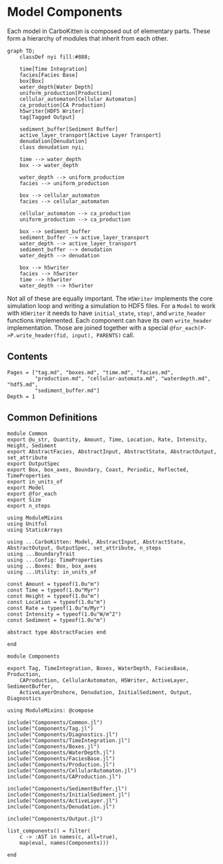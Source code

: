 # Model Components

Each model in CarboKitten is composed out of elementary parts. These form a hierarchy of modules that inherit from each other.

<!-- FIXME: auto-generate this graph -->

```mermaid
graph TD;
    classDef nyi fill:#888;

    time[Time Integration]
    facies[Facies Base]
    box[Box]
    water_depth[Water Depth]
    uniform_production[Production]
    cellular_automaton[Cellular Automaton]
    ca_production[CA Production]
    h5writer[HDF5 Writer]
    tag[Tagged Output]

    sediment_buffer[Sediment Buffer]
    active_layer_transport[Active Layer Transport]
    denudation[Denudation]
    class denudation nyi;

    time --> water_depth
    box --> water_depth

    water_depth --> uniform_production
    facies --> uniform_production

    box --> cellular_automaton
    facies --> cellular_automaton

    cellular_automaton --> ca_production
    uniform_production --> ca_production

    box --> sediment_buffer
    sediment_buffer --> active_layer_transport
    water_depth --> active_layer_transport
    sediment_buffer --> denudation
    water_depth --> denudation

    box --> h5writer
    facies --> h5writer
    time --> h5writer
    water_depth --> h5writer
```

Not all of these are equally important. The `H5Writer` implements the core simulation loop and writing a simulation to HDF5 files. For a `Model` to work with `H5Writer` it needs to have `initial_state`, `step!`, and `write_header` functions implemented. Each component can have its own `write_header` implementation. Those are joined together with a special `@for_each(P->P.write_header(fid, input), PARENTS)` call.

## Contents

```@contents
Pages = ["tag.md", "boxes.md", "time.md", "facies.md",
         "production.md", "cellular-automata.md", "waterdepth.md", "hdf5.md",
         "sediment_buffer.md"]
Depth = 1
```

## Common Definitions

``` {.julia file=src/Components/Common.jl}
module Common
export @u_str, Quantity, Amount, Time, Location, Rate, Intensity, Height, Sediment
export AbstractFacies, AbstractInput, AbstractState, AbstractOutput, set_attribute
export OutputSpec
export Box, box_axes, Boundary, Coast, Periodic, Reflected, TimeProperties
export in_units_of
export Model
export @for_each
export Size
export n_steps

using ModuleMixins
using Unitful
using StaticArrays

using ...CarboKitten: Model, AbstractInput, AbstractState, AbstractOutput, OutputSpec, set_attribute, n_steps
using ...BoundaryTrait
using ...Config: TimeProperties
using ...Boxes: Box, box_axes
using ...Utility: in_units_of

const Amount = typeof(1.0u"m")
const Time = typeof(1.0u"Myr")
const Height = typeof(1.0u"m")
const Location = typeof(1.0u"m")
const Rate = typeof(1.0u"m/Myr")
const Intensity = typeof(1.0u"W/m^2")
const Sediment = typeof(1.0u"m")

abstract type AbstractFacies end

end
```

``` {.julia file=src/Components.jl}
module Components

export Tag, TimeIntegration, Boxes, WaterDepth, FaciesBase, Production,
    CAProduction, CellularAutomaton, H5Writer, ActiveLayer, SedimentBuffer,
    ActiveLayerOnshore, Denudation, InitialSediment, Output, Diagnostics

using ModuleMixins: @compose

include("Components/Common.jl")
include("Components/Tag.jl")
include("Components/Diagnostics.jl")
include("Components/TimeIntegration.jl")
include("Components/Boxes.jl")
include("Components/WaterDepth.jl")
include("Components/FaciesBase.jl")
include("Components/Production.jl")
include("Components/CellularAutomaton.jl")
include("Components/CAProduction.jl")

include("Components/SedimentBuffer.jl")
include("Components/InitialSediment.jl")
include("Components/ActiveLayer.jl")
include("Components/Denudation.jl")

include("Components/Output.jl")

list_components() = filter(
    c -> :AST in names(c, all=true),
    map(eval, names(Components)))

end
```

